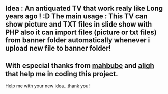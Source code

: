 **Idea :** An antiquated TV that work realy like Long years ago ! :D
**The main usage :** This TV can show picture and TXT files in slide show with PHP also it can import files (picture or txt files) from banner folder automatically whenever i upload new file to banner folder!
-

With especial thanks from **[mahbube](http://github.com/mahbube)** and **[aligh](http://github.com/aligh)** that help me in coding this project. 
-

Help me with your new idea...thank you!